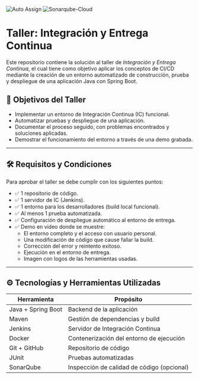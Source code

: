 ![Auto Assign](https://github.com/ingenierIa-y-calidad-de-software-taller/demo-repository/actions/workflows/auto-assign.yml/badge.svg)
![Sonarqube-Cloud](https://github.com/ingenierIa-y-calidad-de-software-taller/demo-repository/actions/workflows/sonarcloud.yml/badge.svg)

# Taller: Integración y Entrega Continua

Este repositorio contiene la solución al taller de *Integración y Entrega Continua*, el cual tiene como objetivo aplicar los conceptos de CI/CD mediante la creación de un entorno automatizado de construcción, prueba y despliegue de una aplicación Java con Spring Boot.

## 🎯 Objetivos del Taller

- Implementar un entorno de Integración Continua (IC) funcional.
- Automatizar pruebas y despliegue de una aplicación.
- Documentar el proceso seguido, con problemas encontrados y soluciones aplicadas.
- Demostrar el funcionamiento del entorno a través de una demo grabada.

---

## 🛠️ Requisitos y Condiciones

Para aprobar el taller se debe cumplir con los siguientes puntos:

- ✅ 1 repositorio de código.
- ✅ 1 servidor de IC (Jenkins).
- ✅ 1 entorno para los desarrolladores (build local funcional).
- ✅ Al menos 1 prueba automatizada.
- ✅ Configuración de despliegue automático al entorno de entrega.
- ✅ Demo en video donde se muestre:
  - El entorno completo y el acceso con usuario personal.
  - Una modificación de código que cause fallar la build.
  - Corrección del error y reintento exitoso.
  - Ejecución en el entorno de entrega.
  - Imagen con logos de las herramientas usadas.

---

## ⚙️ Tecnologías y Herramientas Utilizadas

| Herramienta      | Propósito                                  |
|------------------|---------------------------------------------|
| Java + Spring Boot | Backend de la aplicación                   |
| Maven            | Gestión de dependencias y build             |
| Jenkins          | Servidor de Integración Continua            |
| Docker           | Contenerización del entorno de ejecución    |
| Git + GitHub     | Repositorio de código                       |
| JUnit            | Pruebas automatizadas                       |
| SonarQube        | Inspección de calidad de código (opcional)  |
